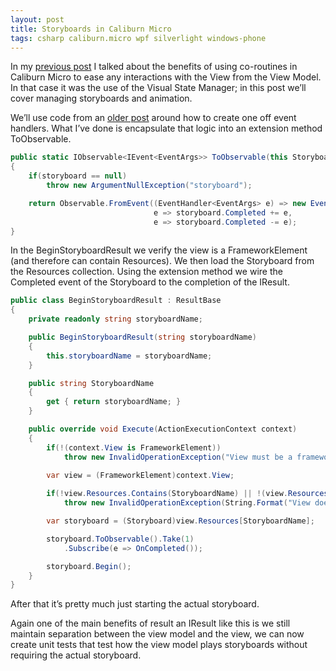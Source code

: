 ```yaml
---
layout: post
title: Storyboards in Caliburn Micro
tags: csharp caliburn.micro wpf silverlight windows-phone
---
```


In my [previous post](http://compiledexperience.com/blog/posts/visual-state-manager-and-coroutines) I talked about the benefits of using co-routines in Caliburn Micro to ease any interactions with the View from the View Model. In that case it was the use of the Visual State Manager; in this post we’ll cover managing storyboards and animation.

We’ll use code from an [older post](http://compiledexperience.com/blog/posts/executing-code-on-animation-completion) around how to create one off event handlers. What I’ve done is encapsulate that logic into an extension method ToObservable.

``` csharp
public static IObservable<IEvent<EventArgs>> ToObservable(this Storyboard storyboard)
{
    if(storyboard == null)
        throw new ArgumentNullException("storyboard");

    return Observable.FromEvent((EventHandler<EventArgs> e) => new EventHandler(e),
                                e => storyboard.Completed += e,
                                e => storyboard.Completed -= e);
}
```

In the BeginStoryboardResult we verify the view is a FrameworkElement (and therefore can contain Resources). We then load the Storyboard from the Resources collection. Using the extension method we wire the Completed event of the Storyboard to the completion of the IResult.

``` csharp
public class BeginStoryboardResult : ResultBase
{
    private readonly string storyboardName;

    public BeginStoryboardResult(string storyboardName)
    {
        this.storyboardName = storyboardName;
    }

    public string StoryboardName
    {
        get { return storyboardName; }
    }

    public override void Execute(ActionExecutionContext context)
    {
        if(!(context.View is FrameworkElement))
            throw new InvalidOperationException("View must be a framework element to use BeginStoryboardResult");

        var view = (FrameworkElement)context.View;
        
        if(!view.Resources.Contains(StoryboardName) || !(view.Resources[StoryboardName] is Storyboard))
            throw new InvalidOperationException(String.Format("View doesn't the contain a Storyboard with the key {0} as a resource", StoryboardName));

        var storyboard = (Storyboard)view.Resources[StoryboardName];

        storyboard.ToObservable().Take(1)
            .Subscribe(e => OnCompleted());

        storyboard.Begin();
    }
}
```

After that it’s pretty much just starting the actual storyboard.

Again one of the main benefits of result an IResult like this is we still maintain separation between the view model and the view, we can now create unit tests that test how the view model plays storyboards without requiring the actual storyboard.

